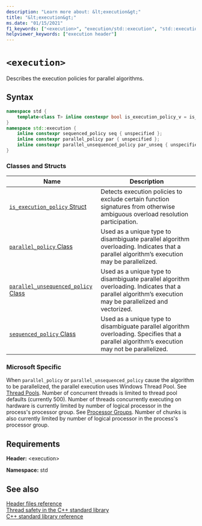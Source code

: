 ```yaml
---
description: "Learn more about: &lt;execution&gt;"
title: "&lt;execution&gt;"
ms.date: "01/15/2021"
f1_keywords: ["<execution>", "execution/std::execution", "std::execution"]
helpviewer_keywords: ["execution header"]
---
```

# `<execution>`

Describes the execution policies for parallel algorithms.

## Syntax

```cpp
namespace std {
    template<class T> inline constexpr bool is_execution_policy_v = is_execution_policy<T>::value;
}
namespace std::execution {
    inline constexpr sequenced_policy seq { unspecified };
    inline constexpr parallel_policy par { unspecified };
    inline constexpr parallel_unsequenced_policy par_unseq { unspecified };
}
```

### Classes and Structs

|Name|Description|
|-|-|
|[`is_execution_policy` Struct](is-execution-policy-struct.md)|Detects execution policies to exclude certain function signatures from otherwise ambiguous overload resolution participation.|
|[`parallel_policy` Class](parallel-policy-class.md)|Used as a unique type to disambiguate parallel algorithm overloading. Indicates that a parallel algorithm’s execution may be parallelized.|
|[`parallel_unsequenced_policy` Class](parallel-unsequenced-policy-class.md)|Used as a unique type to disambiguate parallel algorithm overloading. Indicates that a parallel algorithm’s execution may be parallelized and vectorized.|
|[`sequenced_policy` Class](sequenced-policy-class.md)|Used as a unique type to disambiguate parallel algorithm overloading. Specifies that a parallel algorithm’s execution may not be parallelized.|

### Microsoft Specific
 
When `parallel_policy` or `parallel_unsequenced_policy` cause the algorithm to be parallelized, the parallel execution uses Windows Thread Pool. See [Thread Pools](https://docs.microsoft.com/en-us/windows/win32/procthread/thread-pools). Number of concurrent threads is limited to thread pool defaults (currently 500). Number of threads concurrently executing on hardware is currently limited by number of logical processor in the process's processor group. See [Processor Groups](https://docs.microsoft.com/en-us/windows/win32/procthread/processor-groups). Number of chunks is also currently limited by number of logical processor in the process's processor group.

## Requirements

**Header:** \<execution>

**Namespace:** std

## See also

[Header files reference](cpp-standard-library-header-files.md)\
[Thread safety in the C++ standard library](thread-safety-in-the-cpp-standard-library.md)\
[C++ standard library reference](cpp-standard-library-reference.md)
